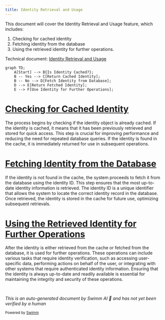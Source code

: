 ```yaml
---
title: Identity Retrieval and Usage
---
```

This document will cover the Identity Retrieval and Usage feature, which includes:

1. Checking for cached identity
2. Fetching identity from the database
3. Using the retrieved identity for further operations.

Technical document: <SwmLink doc-title="Identity Retrieval and Usage">[Identity Retrieval and Usage](/.swm/identity-retrieval-and-usage.fuqcelre.sw.md)</SwmLink>

```mermaid
graph TD;
    A[Start] --> B{Is Identity Cached?};
    B -- Yes --> C[Return Cached Identity];
    B -- No --> D[Fetch Identity from Database];
    D --> E[Return Fetched Identity];
    E --> F[Use Identity for Further Operations];
```

# [Checking for Cached Identity](https://app.swimm.io/repos/Z2l0aHViJTNBJTNBc2VudHJ5LWRlbW8tMSUzQSUzQVN3aW1tLURlbW8=/docs/fuqcelre#identity-verification)

The process begins by checking if the identity object is already cached. If the identity is cached, it means that it has been previously retrieved and stored for quick access. This step is crucial for improving performance and reducing the need for repeated database queries. If the identity is found in the cache, it is immediately returned for use in subsequent operations.

# [Fetching Identity from the Database](https://app.swimm.io/repos/Z2l0aHViJTNBJTNBc2VudHJ5LWRlbW8tMSUzQSUzQVN3aW1tLURlbW8=/docs/fuqcelre#identity-verification)

If the identity is not found in the cache, the system proceeds to fetch it from the database using the identity ID. This step ensures that the most up-to-date identity information is retrieved. The identity ID is a unique identifier that allows the system to locate the correct identity record in the database. Once retrieved, the identity is stored in the cache for future use, optimizing subsequent retrievals.

# [Using the Retrieved Identity for Further Operations](https://app.swimm.io/repos/Z2l0aHViJTNBJTNBc2VudHJ5LWRlbW8tMSUzQSUzQVN3aW1tLURlbW8=/docs/fuqcelre#identity-verification)

After the identity is either retrieved from the cache or fetched from the database, it is used for further operations. These operations can include various tasks that require identity verification, such as accessing user-specific data, performing actions on behalf of the user, or integrating with other systems that require authenticated identity information. Ensuring that the identity is always up-to-date and readily available is essential for maintaining the integrity and security of these operations.

&nbsp;

*This is an auto-generated document by Swimm AI 🌊 and has not yet been verified by a human*

<SwmMeta version="3.0.0" repo-id="Z2l0aHViJTNBJTNBc2VudHJ5LWRlbW8tMSUzQSUzQVN3aW1tLURlbW8=" repo-name="sentry-demo-1" doc-type="product-flows"><sup>Powered by [Swimm](/)</sup></SwmMeta>
